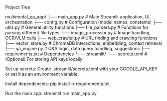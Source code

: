 Project Tree

multimodal_qa_app/
├── main_app.py         # Main Streamlit application, UI, orchestration
├── config.py           # Configuration (model names, constants)
├── utils.py            # General utility functions
├── file_parsers.py     # Functions for parsing different file types
├── image_processor.py  # Image handling, OCR/VLM calls
├── web_crawler.py      # URL finding and crawling functions
├── vector_store.py     # ChromaDB interactions, embedding, context retrieval
├── qa_engine.py        # Q&A logic, data query handling, suggestions
├── requirements.txt    # Dependencies
└── .streamlit/
    └── secrets.toml    # (Optional) For storing API keys locally


Set up secrets: Create .streamlit/secrets.toml with your GOOGLE_API_KEY or set it as an environment variable.

Install dependencies: pip install -r requirements.txt

Run the main app: streamlit run main_app.py
